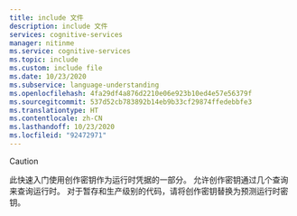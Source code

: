 ```yaml
---
title: include 文件
description: include 文件
services: cognitive-services
manager: nitinme
ms.service: cognitive-services
ms.topic: include
ms.custom: include file
ms.date: 10/23/2020
ms.subservice: language-understanding
ms.openlocfilehash: 4fa29df4a876d2210e06e923b10ed4e57e56379f
ms.sourcegitcommit: 537d52cb783892b14eb9b33cf29874ffedebbfe3
ms.translationtype: HT
ms.contentlocale: zh-CN
ms.lasthandoff: 10/23/2020
ms.locfileid: "92472971"
---
```

> [!CAUTION]
> 此快速入门使用创作密钥作为运行时凭据的一部分。 允许创作密钥通过几个查询来查询运行时。 对于暂存和生产级别的代码，请将创作密钥替换为预测运行时密钥。

